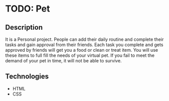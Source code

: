 # TODO: Pet

## Description
It is a Personal project. People can add their daily routine and complete their tasks and gain approval from their friends. Each task you complete and gets approved by friends will get you a food or clean or treat item. You will use these items to full fill the needs of your virtual pet. If you fail to meet the demand of your pet in time, it will not be able to survive. 

## Technologies
* HTML
* CSS